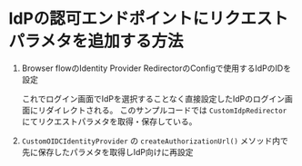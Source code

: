 # IdPの認可エンドポイントにリクエストパラメタを追加する方法

1. Browser flowのIdentity Provider RedirectorのConfigで使用するIdPのIDを設定

   これでログイン画面でIdPを選択することなく直接設定したIdPのログイン画面にリダイレクトされる。
   このサンプルコードでは `CustomIdpRedirector` にてリクエストパラメタを取得・保存している。

2. `CustomOIDCIdentityProvider` の `createAuthorizationUrl()` メソッド内で先に保存したパラメタを取得しIdP向けに再設定

